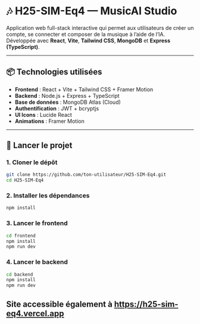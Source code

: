 # 🎶 H25-SIM-Eq4 — MusicAI Studio

Application web full-stack interactive qui permet aux utilisateurs de créer un compte, se connecter et composer de la musique à l’aide de l’IA. Développée avec **React**, **Vite**, **Tailwind CSS**, **MongoDB** et **Express (TypeScript)**.

---

## 📦 Technologies utilisées

- **Frontend** : React + Vite + Tailwind CSS + Framer Motion
- **Backend** : Node.js + Express + TypeScript
- **Base de données** : MongoDB Atlas (Cloud)
- **Authentification** : JWT + bcryptjs
- **UI Icons** : Lucide React
- **Animations** : Framer Motion

---

## 🚀 Lancer le projet

### 1. Cloner le dépôt

```bash
git clone https://github.com/ton-utilisateur/H25-SIM-Eq4.git
cd H25-SIM-Eq4
```

### 2. Installer les dépendances

```bash
npm install
```

### 3. Lancer le frontend

```bash
cd frontend
npm install
npm run dev
```

### 4. Lancer le backend

```bash
cd backend
npm install
npm run dev
```

## Site accessible également à https://h25-sim-eq4.vercel.app
